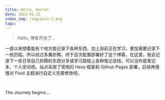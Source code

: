 ```yaml
---
title: Hello, World!
date: 2023-01-15
index_img: /img/post-1.png
tags: 
---
```


> Hello, 博客开张了...

一直以来想着能有个地方能记录下各种东西，加上目前正在学习，更加需要记录下一些历程。所以经过多番折腾，终于这次配置部署好了这个博客。在这里，我会记录下一些日常自己折腾的东西分享或学习路程上各种笔记总结，可以当作是笔记本、个人空间吧。站点采用了常用的 Hexo 框架和 Github Pages 部署，后续再慢慢对 Fluid 主题进行自定义完善修改吧。

<br/>

The Journey begins...

<br/>
